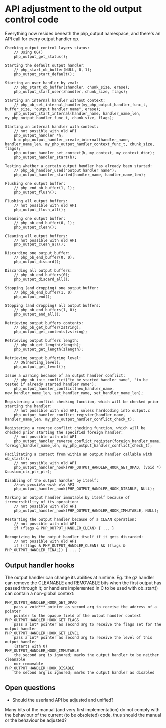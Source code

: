 # API adjustment to the old output control code

Everything now resides beneath the php_output namespace, and there's an API call
for every output handler op.

    Checking output control layers status:
        // Using OG()
        php_output_get_status();

    Starting the default output handler:
        // php_start_ob_buffer(NULL, 0, 1);
        php_output_start_default();

    Starting an user handler by zval:
        // php_start_ob_buffer(zhandler, chunk_size, erase);
        php_output_start_user(zhandler, chunk_size, flags);

    Starting an internal handler without context:
        // php_ob_set_internal_handler(my_php_output_handler_func_t, buffer_size, "output handler name", erase);
        php_output_start_internal(handler_name, handler_name_len, my_php_output_handler_func_t, chunk_size, flags);

    Starting an internal handler with context:
        // not possible with old API
        php_output_handler *h;
        h = php_output_handler_create_internal(handler_name, handler_name_len, my_php_output_handler_context_func_t, chunk_size, flags);
        php_output_handler_set_context(h, my_context, my_context_dtor);
        php_output_handler_start(h);

    Testing whether a certain output handler has already been started:
        // php_ob_handler_used("output handler name");
        php_output_handler_started(handler_name, handler_name_len);

    Flushing one output buffer:
        // php_end_ob_buffer(1, 1);
        php_output_flush();

    Flushing all output buffers:
        // not possible with old API
        php_output_flush_all();

    Cleaning one output buffer:
        // php_ob_end_buffer(0, 1);
        php_output_clean();

    Cleaning all output buffers:
        // not possible with old API
        php_output_clean_all();

    Discarding one output buffer:
        // php_ob_end_buffer(0, 0);
        php_output_discard();

    Discarding all output buffers:
        // php_ob_end_buffers(0);
        php_output_discard_all();

    Stopping (and dropping) one output buffer:
        // php_ob_end_buffer(1, 0)
        php_output_end();

    Stopping (and dropping) all output buffers:
        // php_ob_end_buffers(1, 0);
        php_output_end_all();

    Retrieving output buffers contents:
        // php_ob_get_buffer(zstring);
        php_output_get_contents(zstring);

    Retrieving output buffers length:
        // php_ob_get_length(zlength);
        php_output_get_length(zlength);

    Retrieving output buffering level:
        // OG(nesting_level);
        php_output_get_level();

    Issue a warning because of an output handler conflict:
        // php_ob_init_conflict("to be started handler name", "to be tested if already started handler name");
        php_output_handler_conflict(new_handler_name, new_handler_name_len, set_handler_name, set_handler_name_len);

    Registering a conflict checking function, which will be checked prior starting the handler:
        // not possible with old API, unless hardcoding into output.c
        php_output_handler_conflict_register(handler_name, handler_name_len, my_php_output_handler_conflict_check_t);

    Registering a reverse conflict checking function, which will be checked prior starting the specified foreign handler:
        // not possible with old API
        php_output_handler_reverse_conflict_register(foreign_handler_name, foreign_handler_name_len, my_php_output_handler_conflict_check_t);

    Facilitating a context from within an output handler callable with ob_start():
        // not possible with old API
        php_output_handler_hook(PHP_OUTPUT_HANDLER_HOOK_GET_OPAQ, (void *) &custom_ctx_ptr_ptr);

    Disabling of the output handler by itself:
        //not possible with old API
        php_output_handler_hook(PHP_OUTPUT_HANDLER_HOOK_DISABLE, NULL);

    Marking an output handler immutable by itself because of irreversibility of its operation:
        // not possible with old API
        php_output_handler_hook(PHP_OUTPUT_HANDLER_HOOK_IMMUTABLE, NULL);

    Restarting the output handler because of a CLEAN operation:
        // not possible with old API
        if (flags & PHP_OUTPUT_HANDLER_CLEAN) { ... }

    Recognizing by the output handler itself if it gets discarded:
        // not possible with old API
        if ((flags & PHP_OUTPUT_HANDLER_CLEAN) && (flags & PHP_OUTPUT_HANDLER_FINAL)) { ... }

## Output handler hooks

The output handler can change its abilities at runtime. Eg. the gz handler can
remove the CLEANABLE and REMOVABLE bits when the first output has passed through it;
or handlers implemented in C to be used with ob_start() can contain a non-global
context:

    PHP_OUTPUT_HANDLER_HOOK_GET_OPAQ
        pass a void*** pointer as second arg to receive the address of a pointer
        pointer to the opaque field of the output handler context
    PHP_OUTPUT_HANDLER_HOOK_GET_FLAGS
        pass a int* pointer as second arg to receive the flags set for the output handler
    PHP_OUTPUT_HANDLER_HOOK_GET_LEVEL
        pass a int* pointer as second arg to receive the level of this output handler
        (starts with 0)
    PHP_OUTPUT_HANDLER_HOOK_IMMUTABLE
        the second arg is ignored; marks the output handler to be neither cleanable
        nor removable
    PHP_OUTPUT_HANDLER_HOOK_DISABLE
        the second arg is ignored; marks the output handler as disabled

## Open questions

* Should the userland API be adjusted and unified?

Many bits of the manual (and very first implementation) do not comply with the
behaviour of the current (to be obsoleted) code, thus should the manual or the
behaviour be adjusted?
